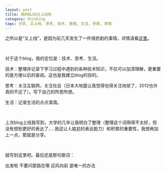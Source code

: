 ```yaml
---
layout: post
title: 我的BLOG又上线啦 
category: thinking
tags: 分享, 又上线, 思考, 技术, 整理, 生活, 积累, 随笔 
---
```


之所以是“又上线”，是因为前几天发生了一件很悲剧的事情，详情请看<a title="想怎么折腾就怎么折腾（0）——但也不能乱折腾" href="http://www.li-hao.info/blog/?p=23" target="_blank">这里</a>。

&nbsp;

对于这个blog，我的定位是：技术、思考、生活。

技术：整理并记录下学习过程中遇到的各种技术知识，不仅可以加深理解，更重要的是方便以后的查阅。这也是我建立blog的目的。

思考：关注互联网，关注社会（日本大地震让我觉得也得关注地球了，2012也许真的不远了）。写下自己的所思所想。

生活：记录生活的点点滴滴。

&nbsp;

上次blog上线我写到，大学的几年让我明白了整理（整理这个词用得不太好，但没有想到更好的表达了.....我这让人尴尬的表达能力）和积累的重要性，我想再加上一点，那就是分享。

&nbsp;

就写到这里吧。最后还是那句歌词：

出发啦 不要问那路在哪 迎风向前 是唯一的办法

&nbsp;

&nbsp;
